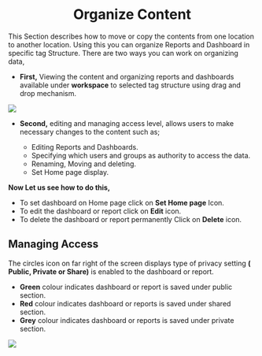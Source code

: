 

<center><h1>Organize Content</h1></center>

This Section describes how to move or copy the contents from one location to another location. Using this you can organize Reports and Dashboard in specific tag Structure.
There are two ways you can work on organizing data,
 
 - **First,** Viewing the content and organizing reports and dashboards  available under **workspace** to selected tag structure using drag and drop mechanism.

![
](https://raw.githubusercontent.com/sv18042016/fp1/93fab44572b6a9c124a7c80f1ec840cd0488f319/images/organise_full.png)

 - **Second,** editing and managing access level, allows users to make necessary changes to the content such as;

   -  Editing Reports and Dashboards.
   -  Specifying which users and groups as  authority to access the data.
   -  Renaming, Moving and deleting. 
   -  Set Home page display.

**Now Let us see how to do this,**
- To set dashboard on Home page click on **Set Home page** Icon.
- To edit the dashboard or report click on  **Edit**  icon.
- To delete the dashboard or report permanently Click on  **Delete**  icon.

## Managing Access

The circles icon on far right of the screen displays type of privacy setting **( Public, Private or Share)** is enabled to the dashboard or report.

 -   **Green** colour indicates dashboard or report is saved under public section.
 -   **Red** colour indicates dashboard or reports is saved under shared section.
 -   **Grey** colour indicates dashboard or reports is saved under private section.

![
](https://raw.githubusercontent.com/sv18042016/fp1/93fab44572b6a9c124a7c80f1ec840cd0488f319/images/organise_full.png)


<!--stackedit_data:
eyJoaXN0b3J5IjpbMzUyNDc2MzAyLDIwMzI3NTI1MzYsLTg0Nz
UwNjc4NiwtMTk0Njk4MzgwMCwxNzI0NjQ2MjE2LDE3MjQ2NDYy
MTYsMTg0NzI0NzMyNCw4MTg1MDU4NCwxODkzNjk5MDc2XX0=
-->